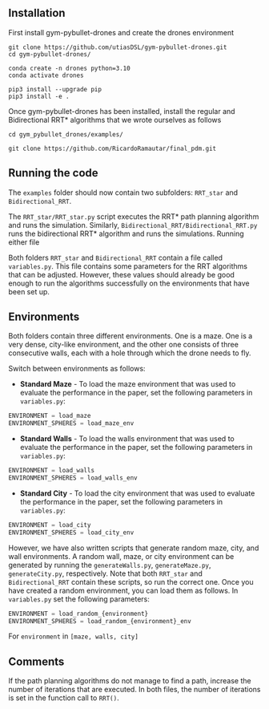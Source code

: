## Installation
First install gym-pybullet-drones and create the drones environment
```shell
git clone https://github.com/utiasDSL/gym-pybullet-drones.git
cd gym-pybullet-drones/

conda create -n drones python=3.10
conda activate drones

pip3 install --upgrade pip
pip3 install -e .
```

Once gym-pybullet-drones has been installed, install the regular and Bidirectional RRT* algorithms that we wrote ourselves as follows
```shell
cd gym_pybullet_drones/examples/

git clone https://github.com/RicardoRamautar/final_pdm.git
```

## Running the code
The `examples` folder should now contain two subfolders: `RRT_star` and `Bidirectional_RRT`.

The `RRT_star/RRT_star.py` script executes the RRT* path planning algorithm and runs the simulation. Similarly, `Bidirectional_RRT/Bidirectional_RRT.py` runs the bidirectional RRT* algorithm and runs the simulations. Running either file

Both folders `RRT_star` and `Bidirectional_RRT` contain a file called `variables.py`. This file contains some parameters for the RRT algorithms that can be adjusted. However, these values should already be good enough to run the algorithms successfully on the environments that have been set up. 

## Environments
Both folders contain three different environments. One is a maze. One is a very dense, city-like environment, and the other one consists of three consecutive walls, each with a hole through which the drone needs to fly. 

Switch between environments as follows:
- **Standard Maze** - To load the maze environment that was used to evaluate the performance in the paper, set the following parameters in `variables.py`:
```python
ENVIRONMENT = load_maze
ENVIRONMENT_SPHERES = load_maze_env
```
- **Standard Walls** - To load the walls environment that was used to evaluate the performance in the paper, set the following parameters in `variables.py`:
```python
ENVIRONMENT = load_walls
ENVIRONMENT_SPHERES = load_walls_env
```
- **Standard City** - To load the city environment that was used to evaluate the performance in the paper, set the following parameters in `variables.py`:
```python
ENVIRONMENT = load_city
ENVIRONMENT_SPHERES = load_city_env
```

However, we have also written scripts that generate random maze, city, and wall environments. A random wall, maze, or city environment can be generated by running the `generateWalls.py`, `generateMaze.py`, `generateCity.py`, respectively. Note that both `RRT_star` and `Bidirectional_RRT` contain these scripts, so run the correct one. Once you have created a random environment, you can load them as follows. In `variables.py` set the following parameters:
```python
ENVIRONMENT = load_random_{environment}
ENVIRONMENT_SPHERES = load_random_{environment}_env
```
For `environment` in `[maze, walls, city]`

## Comments
If the path planning algorithms do not manage to find a path, increase the number of iterations that are executed. In both files, the number of iterations is set in the function call to `RRT()`.